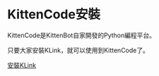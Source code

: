 # KittenCode安裝

KittenCode是KittenBot自家開發的Python編程平台。

只要大家安裝KLink，就可以使用到KittenCode了。

[安裝KLink](../KLINK/install)